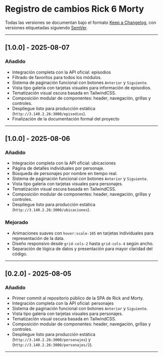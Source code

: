 # Registro de cambios Rick 6 Morty

Todas las versiones se documentan bajo el formato [Keep a Changelog](https://keepachangelog.com/es-ES/1.0.0/), con versiones etiquetadas siguiendo [SemVer](https://semver.org/lang/es/).

---

## [1.0.0] - 2025-08-07
### Añadido

- Integración completa con la API oficial: episodios
- Filtrado de favoritos para todos los módulos.
- Sistema de paginación funcional con botones `Anterior` y `Siguiente`.
- Vista tipo galería con tarjetas visuales para información de episodios.
- Tematización visual oscura basada en TailwindCSS.
- Composición modular de componentes: header, navegación, grillas y controles.
- Despliegue listo para producción estática (`http://3.140.2.26:3000/episodios`).
- Finalización de la documentación formal del proyecto

---

## [1.0.0] - 2025-08-06
### Añadido

- Integración completa con la API oficial: ubicaciones
- Página de detalles individuales por personaje.
- Búsqueda de personajes por nombre en tiempo real.
- Sistema de paginación funcional con botones `Anterior` y `Siguiente`.
- Vista tipo galería con tarjetas visuales para personajes.
- Tematización visual oscura basada en TailwindCSS.
- Composición modular de componentes: header, navegación, grillas y controles.
- Despliegue listo para producción estática (`http://3.140.2.26:3000/ubicaciones`).

### Mejorado
- Animaciones suaves con `hover:scale-105` en tarjetas individuales para representación de la data.
- Diseño responsivo desde `grid-cols-2` hasta `grid-cols-4` según ancho.
- Separación de lógica de datos y presentación para mayor claridad del código.

---

## [0.2.0] - 2025-08-05
### Añadido
- Primer commit al repositorio público de la SPA de Rick and Morty.
- Integración completa con la API oficial: personajes
- Sistema de paginación funcional con botones `Anterior` y `Siguiente`.
- Vista tipo galería con tarjetas visuales para personajes.
- Tematización visual oscura basada en TailwindCSS.
- Composición modular de componentes: header, navegación, grillas y controles.
- Despliegue listo para producción estática (`http://3.140.2.26:3000/personajes`) y (`http://3.140.2.26:3000/personajes/2`).


---
